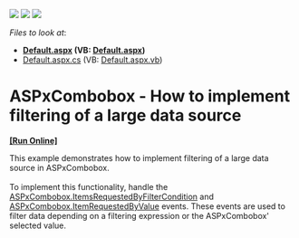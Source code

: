 <!-- default badges list -->
![](https://img.shields.io/endpoint?url=https://codecentral.devexpress.com/api/v1/VersionRange/128530717/13.2.9%2B)
[![](https://img.shields.io/badge/Open_in_DevExpress_Support_Center-FF7200?style=flat-square&logo=DevExpress&logoColor=white)](https://supportcenter.devexpress.com/ticket/details/T104071)
[![](https://img.shields.io/badge/📖_How_to_use_DevExpress_Examples-e9f6fc?style=flat-square)](https://docs.devexpress.com/GeneralInformation/403183)
<!-- default badges end -->
<!-- default file list -->
*Files to look at*:

* **[Default.aspx](./CS/Default.aspx) (VB: [Default.aspx](./VB/Default.aspx))**
* [Default.aspx.cs](./CS/Default.aspx.cs) (VB: [Default.aspx.vb](./VB/Default.aspx.vb))
<!-- default file list end -->
# ASPxCombobox - How to implement filtering of a large data source
<!-- run online -->
**[[Run Online]](https://codecentral.devexpress.com/t104071/)**
<!-- run online end -->


This example demonstrates how to implement filtering of a large data source in ASPxCombobox.<br /><br />To implement this functionality, handle the <a href="https://documentation.devexpress.com/AspNet/DevExpressWebASPxEditorsASPxComboBox_ItemsRequestedByFilterConditiontopic.aspx">ASPxCombobox.ItemsRequestedByFilterCondition</a> and <a href="https://documentation.devexpress.com/AspNet/DevExpressWebASPxEditorsASPxComboBox_ItemRequestedByValuetopic.aspx">ASPxCombobox.ItemRequestedByValue</a> events. These events are used to filter data depending on a filtering expression or the ASPxCombobox' selected value.

<br/>


